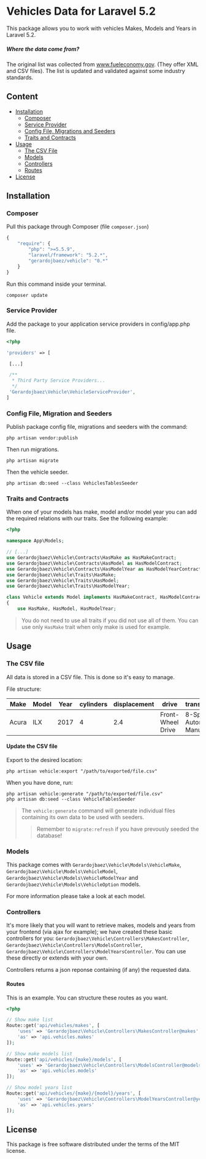 # Vehicles Data for Laravel 5.2

This package allows you to work with vehicles Makes, Models and Years in
Laravel 5.2.

##### Where the data come from?

The original list was collected from www.fueleconomy.gov. (They offer XML and
CSV files). The list is updated and validated against some industry standards.

## Content

- [Installation](#installation)
	- [Composer](#composer)
	- [Service Provider](#service-provider)
	- [Config File, Migrations and Seeders](#config-file-migration-and-seeders)
	- [Traits and Contracts](#traits-and-contracts)
- [Usage](#usage)
	- [The CSV File](#the-csv-file)
	- [Models](#models)
	- [Controllers](#controllers)
	- [Routes](#routes)
- [License](#license)


## Installation

### Composer

Pull this package through Composer (file `composer.json`)

```js
{
    "require": {
        "php": ">=5.5.9",
        "laravel/framework": "5.2.*",
        "gerardojbaez/vehicle": "0.*"
    }
}
```

Run this command inside your terminal.

	composer update

### Service Provider
Add the package to your application service providers in config/app.php file.
```php
<?php

'providers' => [

 [...]

 /**
  * Third Party Service Providers...
  */
 'Gerardojbaez\Vehicle\VehicleServiceProvider',
]
```

### Config File, Migration and Seeders

Publish package config file, migrations and seeders with the command:

	php artisan vendor:publish
	
Then run migrations.

	php artisan migrate
	
Then the vehicle seeder.

	php artisan db:seed --class VehiclesTablesSeeder
	
### Traits and Contracts
When one of your models has make, model and/or model year you can add the required relations with our traits. See the following example:

```php
<?php

namespace App\Models;

// [...]
use Gerardojbaez\Vehicle\Contracts\HasMake as HasMakeContract;
use Gerardojbaez\Vehicle\Contracts\HasModel as HasModelContract;
use Gerardojbaez\Vehicle\Contracts\HasModelYear as HasModelYearContract;
use Gerardojbaez\Vehicle\Traits\HasMake;
use Gerardojbaez\Vehicle\Traits\HasModel;
use Gerardojbaez\Vehicle\Traits\HasModelYear;

class Vehicle extends Model implements HasMakeContract, HasModelContract, HasModelYearContract
{
	use HasMake, HasModel, HasModelYear;
```

> You do not need to use all traits if you did not use all of them. You can use only `HasMake` trait when only make is used for example.

## Usage

### The CSV file

All data is stored in a CSV file. This is done so it's easy to manage. 

File structure:

| Make 		| Model			   	| Year | cylinders	| displacement	| drive				| transmission				| class 		| 
| --------- | ----------------- | ---- | ---------- | ------------- | ----------------- | ------------------------- | ------------- |
| Acura	    | ILX				| 2017 | 4			| 2.4 			| Front-Wheel Drive | 8-Speed Automated Manual	| Compact Cars	|

#### Update the CSV file

Export to the desired location:

	php artisan vehicle:export "/path/to/exported/file.csv"

When you have done, run:

	php artisan vehicle:generate "/path/to/exported/file.csv"
	php artisan db:seed --class VehicleTablesSeeder

> The `vehicle:generate` command will generate individual files containing its own data to be used with seeders.
>> Remember to `migrate:refresh` if you have prevously seeded the database!

### Models

This package comes with `Gerardojbaez\Vehicle\Models\VehicleMake`,
`Gerardojbaez\Vehicle\Models\VehicleModel`,
`Gerardojbaez\Vehicle\Models\VehicleModelYear` and
`Gerardojbaez\Vehicle\Models\VehicleOption` models.

For more information please take a look at each model.

### Controllers
It's more likely that you will want to retrieve makes, models and years from your frontend (via ajax for example); we have created these basic controllers for you:
`Gerardojbaez\Vehicle\Controllers\MakesController`, 
`Gerardojbaez\Vehicle\Controllers\ModelsController`, 
`Gerardojbaez\Vehicle\Controllers\ModelYearsController`. You can use these directly or extends with your own.

Controllers returns a json reponse containing (if any) the requested data.

#### Routes

This is an example. You can structure these routes as you want.

```php
<?php

// Show make list
Route::get('api/vehicles/makes', [
	'uses' => 'Gerardojbaez\Vehicle\Controllers\MakesController@makes',
	'as' => 'api.vehicles.makes'
]);

// Show make models list
Route::get('api/vehicles/{make}/models', [
	'uses' => 'Gerardojbaez\Vehicle\Controllers\ModelsController@models',
	'as' => 'api.vehicles.models'
]);

// Show model years list
Route::get('api/vehicles/{make}/{model}/years', [
	'uses' => 'Gerardojbaez\Vehicle\Controllers\ModelYearsController@years',
	'as' => 'api.vehicles.years'
]);
```

## License

This package is free software distributed under the terms of the MIT license.
